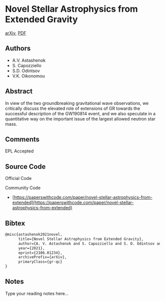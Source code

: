 
# Novel Stellar Astrophysics from Extended Gravity

[arXiv](https://arxiv.org/abs/2106.01234), [PDF](https://arxiv.org/pdf/2106.01234.pdf)

## Authors

- A.V. Astashenok
- S. Capozziello
- S.D. Odintsov
- V.K. Oikonomou

## Abstract

In view of the two groundbreaking gravitational wave observations, we critically discuss the elevated role of extensions of GR towards the successful description of the GW190814 event, and we also speculate in a quantitative way on the important issue of the largest allowed neutron star mass.

## Comments

EPL Accepted

## Source Code

Official Code



Community Code

- [https://paperswithcode.com/paper/novel-stellar-astrophysics-from-extended](https://paperswithcode.com/paper/novel-stellar-astrophysics-from-extended)

## Bibtex

```tex
@misc{astashenok2021novel,
      title={Novel Stellar Astrophysics from Extended Gravity}, 
      author={A. V. Astashenok and S. Capozziello and S. D. Odintsov and V. K. Oikonomou},
      year={2021},
      eprint={2106.01234},
      archivePrefix={arXiv},
      primaryClass={gr-qc}
}
```

## Notes

Type your reading notes here...

